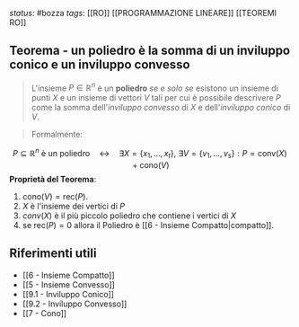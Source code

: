 *status*: #bozza 
*tags*: [[RO]] [[PROGRAMMAZIONE LINEARE]] [[TEOREMI RO]]

## Teorema - un poliedro è la somma di un inviluppo conico e un inviluppo convesso

> L'insieme $P \in \mathbb{R}^n$ è un **poliedro** *se e solo se* esistono un insieme di punti $X$ e un insieme di vettori $V$ tali per cui è possibile descrivere $P$ come la somma dell'*inviluppo convesso* di $X$ e dell'*inviluppo conico* di $V$.

> Formalmente:

$$ P \subseteq \mathbb{R}^n \text{ è un poliedro} \quad \leftrightarrow \quad \exists X = \{x_1,...,x_t\},\ \exists V = \{v_1,...,v_s\} : P = \text{conv}(X) + \text{cono}(V)$$
**Proprietà del Teorema**:
1. $\text{cono}(V) = \text{rec}(P)$.
2. $X$ è l'insieme dei vertici di $P$
3. $conv(X)$ è il più piccolo poliedro che contiene i vertici di $X$
4. se $\text{rec}(P) = 0$ allora il Poliedro è [[6 - Insieme Compatto|compatto]].


## Riferimenti utili

* [[6 - Insieme Compatto]]
* [[5 - Insieme Convesso]]
* [[9.1 - Inviluppo Conico]]
* [[9.2 - Inviluppo Convesso]]
* [[7 - Cono]]